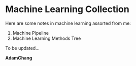 # Machine Learning Collection

Here are some notes in machine learning assorted from me:

1. Machine Pipeline
2. Machine Learning Methods Tree

To be updated...

**AdamChang**
